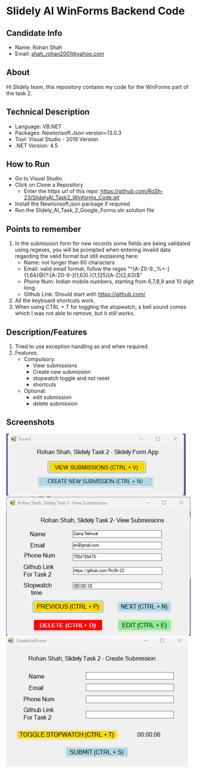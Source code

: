 
# Slidely AI WinForms Backend Code

##  Candidate Info
+ Name: Rohan Shah
+ Email: shah_rohan2001@yahoo.com

## About
Hi Slidely team, this repository contains my code for the WinForms part of the task 2.

## Technical Description
+ Language: VB.NET
+ Packages: Newtonsoft.Json version=13.0.3
+ Tool: Visual Studio - 2019 Version
+ .NET Version: 4.5

## How to Run
- Go to Visual Studio
- Click on Clone a Repository
    - Enter the https url of this repo: https://github.com/RoSh-23/SlidelyAI_Task2_Winforms_Code.git
- Install the Newtonsoft.json package if required
- Run the Slidely_AI_Task_2_Google_Forms.sln solution file

## Points to remember
1. In the submission form for new records some fields are being validated using regexes, you will be prompted when entering invalid data regarding the valid format but still explaining here:
    - Name: not longer than 60 characters
    - Email: valid email format, follow the regex "^[A-Z0-9._%+-]{1,64}@(?:[A-Z0-9-]{1,63}\.){1,125}[A-Z]{2,63}$"
    - Phone Num: Indian mobile numbers, starting from 6,7,8,9 and 10 digit long.
    - Github Link: Should start with https://github.com/
2. All the keyboard shortcuts work.
3. When using CTRL + T for toggling the stopwatch, a bell sound comes which I was not able to remove, but it still works.

## Description/Features
1. Tried to use exception handling as and when required.
2. Features:
    + Compulsory:
        - View submissions
        - Create new submission
        - stopwatch toggle and not reset
        - shortcuts
    + Optional:
        - edit submission
        - delete submission

## Screenshots
![First Window](assets/images/S1.png)
![Form View Window](assets/images/S2.png)
![Create New Form Window](assets/images/S3.png)
